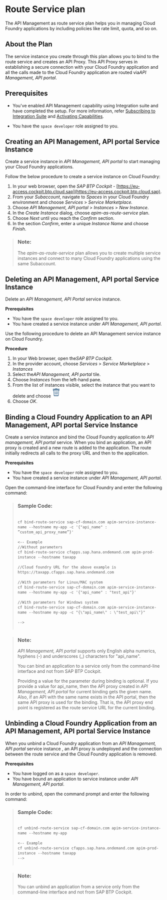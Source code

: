<!-- loioe609a3efe6d64e1781cbf81ae5592071 -->

# Route Service plan

The API Management as route service plan helps you in managing Cloud Foundry applications by including policies like rate limit, quota, and so on.



<a name="loioe609a3efe6d64e1781cbf81ae5592071__section_njp_xwj_blb"/>

## About the Plan

The service instance you create through this plan allows you to bind to the route service and creates an API Proxy. This API Proxy serves in establishing a secure connection with your Cloud Foundry application and all the calls made to the Cloud Foundry application are routed via*API Management, API portal*.



<a name="loioe609a3efe6d64e1781cbf81ae5592071__section_tvr_2gh_blb"/>

## Prerequisites

-   You've enabled API Management capability using Integration suite and have completed the setup. For more information, refer [Subscribing to Integration Suite](https://help.sap.com/docs/SAP_INTEGRATION_SUITE/51ab953548be4459bfe8539ecaeee98d/8a3c8b7a6b1c4f249bb81d11644ef806.html?version=CLOUD) and [Activating Capabilities](https://help.sap.com/docs/SAP_INTEGRATION_SUITE/51ab953548be4459bfe8539ecaeee98d/2ffb343c163c48a4b3a90f9f3c487328.html?version=CLOUD).

-   You have the `space developer` role assigned to you.




<a name="loioe609a3efe6d64e1781cbf81ae5592071__CreatingAPIMInstance"/>

## Creating an API Management, API portal Service Instance

Create a service instance in *API Management, API portal* to start managing your Cloud Foundry applications.

Follow the below procedure to create a service instance on Cloud Foundry:

1.  In your web browser, open the *SAP BTP Cockpit* - [https://eu-access.cockpit.btp.cloud.sap](https://eu-access.cockpit.btp.cloud.sap).
2.  From your *Subaccount*, navigate to *Spaces* in your Cloud Foundry environment and choose *Services* \> *Service Marketplace.*
3.  Choose *API Management, API portal* \> *Instances* \> *New Instance*.
4.  In the *Create Instance* dialog, choose *apim-as-route-service* plan.
5.  Choose *Next* until you reach the *Confirm* section.
6.  In the section *Confirm*, enter a unique *Instance Name* and choose *Finish*.

> ### Note:  
> The *apim-as-route-service* plan allows you to create multiple service instances and connect to many Cloud Foundry applications using the same Subaccount.



<a name="loioe609a3efe6d64e1781cbf81ae5592071__section_lqb_dck_blb"/>

## Deleting an API Management, API portal Service Instance

Delete an *API Management, API Portal* service instance.

**Prerequisites**

-   You have the `space developer` role assigned to you.
-   You have created a service instance under *API Management, API portal*.

Use the following procedure to delete an API Management service instance on Cloud Foundry.

**Procedure**

1.  In your Web browser, open the*SAP BTP Cockpit*.
2.  In the provider account, choose *Services* \> *Service Marketplace* \> *Instances*
3.  Select the*API Management, API portal* tile.
4.  Choose *Instances* from the left-hand pane.
5.  From the list of instances visible, select the instance that you want to delete and choose ![](images/delete_instance_8833fbd.png)
6.  Choose *OK*.



<a name="loioe609a3efe6d64e1781cbf81ae5592071__Binding"/>

## Binding a Cloud Foundry Application to an API Management, API portal Service Instance

Create a service instance and bind the Cloud Foundry application to *API management, API portal* service. When you bind an application, an API proxy is created and a new route is added to the application. The route initially redirects all calls to the proxy URL and then to the application.

**Prerequisites**

-   You have the `space developer` role assigned to you.
-   You have created a service instance under *API Management, API portal*.

Open the command-line interface for Cloud Foundry and enter the following command:

> ### Sample Code:  
> ```
> 
> cf bind-route-service sap-cf-domain.com apim-service-instance-name --hostname my-app -c '{"api_name" : ”custom_api_proxy_name”}'
> 
> <-- Example
> //Without parameters
> cf bind-route-service cfapps.sap.hana.ondemand.com apim-prod-instance --hostname taxapp
> 
> //Cloud foundry URL for the above example is https://taxapp.cfapps.sap.hana.ondemand.com
> 
> //With parameters for Linux/MAC system
> cf bind-route-service sap-cf-domain.com apim-service-instance-name --hostname my-app -c '{"api_name" : "test_api"}'
> 
> //With parameters for Windows system
> cf bind-route-service sap-cf-domain.com apim-service-instance-name --hostname my-app -c "{\"api_name\" : \"test_api\"}"
> 
> -->
>  
> ```

> ### Note:  
> *API Management, API portal* supports only English alpha numerics, hyphens \(-\) and underscores \(\_\) characters for "api\_name".
> 
> You can bind an application to a service only from the command-line interface and not from SAP BTP Cockpit.
> 
> Providing a value for the parameter during binding is optional. If you provide a value for api\_name, then the API proxy created in *API Management, API portal* for current binding gets the given name. Also, if an API with the same name exists in the API portal, then the same API proxy is used for the binding. That is, the API proxy end point is registered as the route service URL for the current binding.



<a name="loioe609a3efe6d64e1781cbf81ae5592071__unbinding"/>

## Unbinding a Cloud Foundry Application from an API Management, API portal Service Instance

When you unbind a Cloud Foundry application from an *API Management, API portal* service instance , an API proxy is undeployed and the connection between the route service and the Cloud Foundry application is removed.

**Prerequisites**

-   You have logged on as a `space developer`.
-   You have bound an application to service instance under *API Management, API portal*.

In order to unbind, open the command prompt and enter the following command:

> ### Sample Code:  
> ```
> 
> cf unbind-route-service sap-cf-domain.com apim-service-instance-name --hostname my-app
> 
> <-- Example
> cf unbind-route-service cfapps.sap.hana.ondemand.com apim-prod-instance --hostname taxapp
> -->
>  
> ```

> ### Note:  
> You can unbind an application from a service only from the command-line interface and not from SAP BTP Cockpit.


